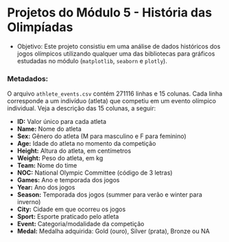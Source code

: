 # Projetos do Módulo 5 - História das Olimpíadas

 - Objetivo: Este projeto consistiu em uma análise de dados históricos dos jogos olímpicos utilizando qualquer uma das bibliotecas para gráficos estudadas no módulo (```matplotlib```, ```seaborn``` e ```plotly```). 

### Metadados:

O arquivo ```athlete_events.csv``` contém 271116 linhas e 15 colunas. Cada linha corresponde a um indivíduo (atleta) que competiu em um evento olímpico individual. Veja a descrição das 15 colunas, a seguir:

- **ID:** Valor único para cada atleta
- **Name:** Nome do atleta
- **Sex:** Gênero do atleta (M para masculino e F para feminino)
- **Age:** Idade do atleta no momento da competição
- **Height:** Altura do atleta, em centímetros
- **Weight:** Peso do atleta, em kg
- **Team:** Nome do time
- **NOC:** National Olympic Committee (código de 3 letras)
- **Games:** Ano e temporada dos jogos
- **Year:** Ano dos jogos
- **Season:** Temporada dos jogos (summer para verão e winter para inverno)
- **City:** Cidade em que ocorreu os jogos
- **Sport:** Esporte praticado pelo atleta
- **Event:** Categoria/modalidade da competição
- **Medal:** Medalha adquirida: Gold (ouro), Silver (prata), Bronze ou NA